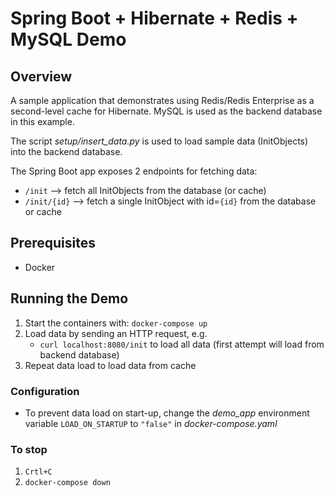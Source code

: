# Spring Boot + Hibernate + Redis + MySQL Demo

## Overview
A sample application that demonstrates using Redis/Redis Enterprise as a second-level cache for Hibernate.
MySQL is used as the backend database in this example.

The script _setup/insert_data.py_ is used to load sample data (InitObjects) into the backend database. 

The Spring Boot app exposes 2 endpoints for fetching data:
- `/init` --> fetch all InitObjects from the database (or cache)
- `/init/{id}` --> fetch a single InitObject with id=`{id}` from the database or cache

## Prerequisites
- Docker

## Running the Demo
1. Start the containers with: `docker-compose up`
2. Load data by sending an HTTP request, e.g.
   - `curl localhost:8080/init` to load all data (first attempt will load from backend database)
3. Repeat data load to load data from cache 

### Configuration
- To prevent data load on start-up, change the _demo_app_ environment variable `LOAD_ON_STARTUP` to `"false"` in _docker-compose.yaml_

### To stop
1. `Crtl+C`
2. `docker-compose down`